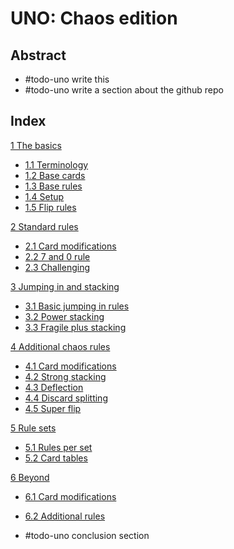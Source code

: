 # UNO: Chaos edition
## Abstract
- #todo-uno write this
- #todo-uno write a section about the github repo

## Index

[1 The basics](./docs/base-rules/index.md)
- [1.1 Terminology](./docs/base-rules/terminology.md)
- [1.2 Base cards](./docs/base-rules/cards.md)
- [1.3 Base rules](./docs/base-rules/base-rules.md)
- [1.4 Setup](./docs/base-rules/setup.md)
- [1.5 Flip rules](./docs/base-rules/flip.md)

[2 Standard rules](./docs/standard-rules/index.md)
- [2.1 Card modifications](./docs/standard-rules/card-mods.md)
- [2.2 7 and 0 rule](./docs/standard-rules/7-and-0.md)
- [2.3 Challenging](./docs/standard-rules/challenging.md)

[3 Jumping in and stacking](./docs/jumping-stacking/index.md)
- [3.1 Basic jumping in rules](./docs/jumping-stacking/basic-jumping.md)
- [3.2 Power stacking](./docs/jumping-stacking/power-stacking.md)
- [3.3 Fragile plus stacking](./docs/jumping-stacking/standard-stacking.md)

[4 Additional chaos rules](./docs/chaos-rules/index.md)
- [4.1 Card modifications](./docs/chaos-rules/card-mods.md)
- [4.2 Strong stacking](./docs/chaos-rules/strong-stacking.md)
- [4.3 Deflection](./docs/chaos-rules/deflection.md)
- [4.4 Discard splitting](./docs/chaos-rules/splitting.md)
- [4.5 Super flip](./docs/chaos-rules/super-flip.md)

[5 Rule sets](./docs/rule-sets/index.md)
- [5.1 Rules per set](./docs/rule-sets/rule-sets.md)
- [5.2 Card tables](./docs/rule-sets/card-tables.md)

[6 Beyond](./docs/extreme-rules/index.md)
- [6.1 Card modifications](./docs/extreme-rules/card-mods.md)
- [6.2 Additional rules](./docs/extreme-rules/additional-rules.md)

- #todo-uno conclusion section
